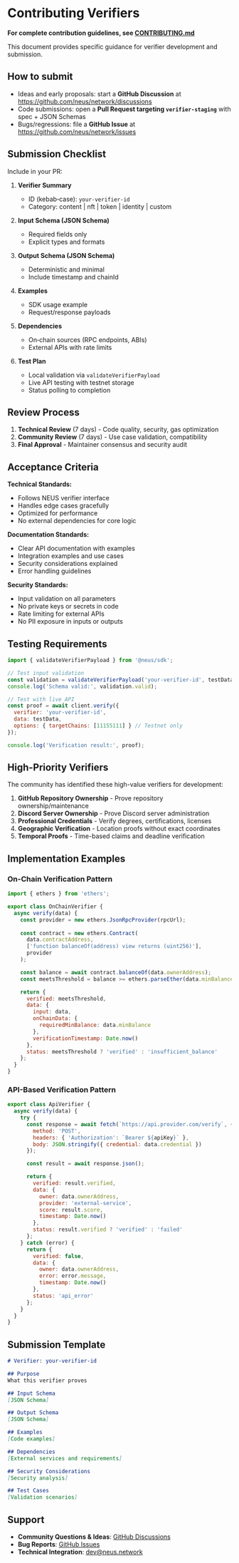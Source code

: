 # Contributing Verifiers

**For complete contribution guidelines, see [CONTRIBUTING.md](../../CONTRIBUTING.md)**

This document provides specific guidance for verifier development and submission.

## How to submit

- Ideas and early proposals: start a **GitHub Discussion** at https://github.com/neus/network/discussions
- Code submissions: open a **Pull Request targeting `verifier-staging`** with spec + JSON Schemas
- Bugs/regressions: file a **GitHub Issue** at https://github.com/neus/network/issues

## Submission Checklist

Include in your PR:

1. **Verifier Summary**
   - ID (kebab‑case): `your-verifier-id`
   - Category: content | nft | token | identity | custom

2. **Input Schema (JSON Schema)**
   - Required fields only
   - Explicit types and formats

3. **Output Schema (JSON Schema)**  
   - Deterministic and minimal
   - Include timestamp and chainId

4. **Examples**
   - SDK usage example
   - Request/response payloads

5. **Dependencies**
   - On‑chain sources (RPC endpoints, ABIs)
   - External APIs with rate limits

6. **Test Plan**
   - Local validation via `validateVerifierPayload`
   - Live API testing with testnet storage
   - Status polling to completion

## Review Process

1. **Technical Review** (7 days) - Code quality, security, gas optimization
2. **Community Review** (7 days) - Use case validation, compatibility  
3. **Final Approval** - Maintainer consensus and security audit

## Acceptance Criteria

**Technical Standards:**
- Follows NEUS verifier interface
- Handles edge cases gracefully
- Optimized for performance
- No external dependencies for core logic

**Documentation Standards:**
- Clear API documentation with examples
- Integration examples and use cases
- Security considerations explained
- Error handling guidelines

**Security Standards:**
- Input validation on all parameters
- No private keys or secrets in code
- Rate limiting for external APIs
- No PII exposure in inputs or outputs

## Testing Requirements

```javascript
import { validateVerifierPayload } from '@neus/sdk';

// Test input validation
const validation = validateVerifierPayload('your-verifier-id', testData);
console.log('Schema valid:', validation.valid);

// Test with live API
const proof = await client.verify({
  verifier: 'your-verifier-id',
  data: testData,
  options: { targetChains: [11155111] } // Testnet only
});

console.log('Verification result:', proof);
```

## High-Priority Verifiers

The community has identified these high-value verifiers for development:

1. **GitHub Repository Ownership** - Prove repository ownership/maintenance  
2. **Discord Server Ownership** - Prove Discord server administration
3. **Professional Credentials** - Verify degrees, certifications, licenses
4. **Geographic Verification** - Location proofs without exact coordinates
5. **Temporal Proofs** - Time-based claims and deadline verification

## Implementation Examples

### On-Chain Verification Pattern
```javascript
import { ethers } from 'ethers';

export class OnChainVerifier {
  async verify(data) {
    const provider = new ethers.JsonRpcProvider(rpcUrl);
    
    const contract = new ethers.Contract(
      data.contractAddress,
      ['function balanceOf(address) view returns (uint256)'],
      provider
    );

    const balance = await contract.balanceOf(data.ownerAddress);
    const meetsThreshold = balance >= ethers.parseEther(data.minBalance);

    return {
      verified: meetsThreshold,
      data: {
        input: data,
        onChainData: {
          requiredMinBalance: data.minBalance
        },
        verificationTimestamp: Date.now()
      },
      status: meetsThreshold ? 'verified' : 'insufficient_balance'
    };
  }
}
```

### API-Based Verification Pattern  
```javascript
export class ApiVerifier {
  async verify(data) {
    try {
      const response = await fetch(`https://api.provider.com/verify`, {
        method: 'POST',
        headers: { 'Authorization': `Bearer ${apiKey}` },
        body: JSON.stringify({ credential: data.credential })
      });

      const result = await response.json();

      return {
        verified: result.verified,
        data: {
          owner: data.ownerAddress,
          provider: 'external-service',
          score: result.score,
          timestamp: Date.now()
        },
        status: result.verified ? 'verified' : 'failed'
      };
    } catch (error) {
      return {
        verified: false,
        data: {
          owner: data.ownerAddress,
          error: error.message,
          timestamp: Date.now()
        },
        status: 'api_error'
      };
    }
  }
}
```

## Submission Template

```markdown
# Verifier: your-verifier-id

## Purpose
What this verifier proves

## Input Schema
[JSON Schema]

## Output Schema
[JSON Schema] 

## Examples
[Code examples]

## Dependencies
[External services and requirements]

## Security Considerations
[Security analysis]

## Test Cases
[Validation scenarios]
```

## Support

- **Community Questions & Ideas**: [GitHub Discussions](https://github.com/neus/network/discussions)
- **Bug Reports**: [GitHub Issues](https://github.com/neus/network/issues)
- **Technical Integration**: dev@neus.network
